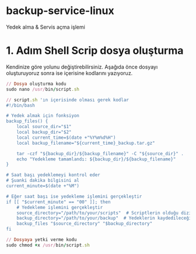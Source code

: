 # backup-service-linux
Yedek alma &amp; Servis açma işlemi

# 1. Adım Shell Scrip dosya oluşturma
Kendinize göre yolunu değiştirebilirsiniz. Aşağıda önce dosyayı oluşturuyoruz sonra ise içerisine kodlarını yazıyoruz.

```ruby
// Dosya oluşturma kodu
sudo nano /usr/bin/script.sh
```
```ruby
// script.sh 'ın içerisinde olması gerek kodlar
#!/bin/bash

# Yedek almak için fonksiyon
backup_files() {
    local source_dir="$1"
    local backup_dir="$2"
    local current_time=$(date +"%Y%m%d%H")
    local backup_filename="${current_time}_backup.tar.gz"

    tar -czf "${backup_dir}/${backup_filename}" -C "${source_dir}" .
    echo "Yedekleme tamamlandı: ${backup_dir}/${backup_filename}"
}

# Saat başı yedeklemeyi kontrol eder
# Şuanki dakika bilgisini al
current_minute=$(date +"%M")

# Eğer saat başı ise yedekleme işlemini gerçekleştir
if [[ "$current_minute" == "00" ]]; then
    # Yedekleme işlemini gerçekleştir
    source_directory="/path/to/your/scripts"  # Scriptlerin olduğu dizin
    backup_directory="/path/to/your/backup"  # Yedeklerin kaydedileceği dizin
    backup_files "$source_directory" "$backup_directory"
fi
```
```ruby
// Dosyaya yetki verme kodu
sudo chmod +x /usr/bin/script.sh 
```

